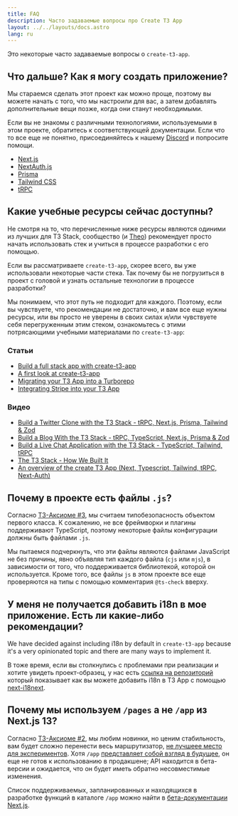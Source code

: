 ```yaml
---
title: FAQ
description: Часто задаваемые вопросы про Create T3 App
layout: ../../layouts/docs.astro
lang: ru
---
```


Это некоторые часто задаваемые вопросы о `create-t3-app`.

## Что дальше? Как я могу создать приложение?

Мы стараемся сделать этот проект как можно проще, поэтому вы можете начать с того, что мы настроили для вас, а затем добавлять дополнительные вещи позже, когда они станут необходимыми.

Если вы не знакомы с различными технологиями, используемыми в этом проекте, обратитесь к соответствующей документации. Если что то все еще не понятно, присоединяйтесь к нашему [Discord](https://t3.gg/discord) и попросите помощи.

- [Next.js](https://nextjs.org/)
- [NextAuth.js](https://next-auth.js.org)
- [Prisma](https://prisma.io)
- [Tailwind CSS](https://tailwindcss.com)
- [tRPC](https://trpc.io)

## Какие учебные ресурсы сейчас доступны?

Не смотря на то, что перечисленные ниже ресурсы являются одиними из лучших для T3 Stack, сообщество (и [Theo](https://youtu.be/rzwaaWH0ksk?t=1436)) рекомендует просто начать использовать стек и учиться в процессе разработки с его помощью.

Если вы рассматриваете `create-t3-app`, скорее всего, вы уже использовали некоторые части стека. Так почему бы не погрузиться в проект с головой и узнать остальные технологии в процессе разработки?

Мы понимаем, что этот путь не подходит для каждого. Поэтому, если вы чувствуете, что рекомендации не достаточно, и вам все еще нужны ресурсы, или вы просто не уверены в своих силах и/или чувствуете себя перегруженным этим стеком, ознакомьтесь с этими потрясающими учебными материалами по `create-t3-app`:

### Статьи

- [Build a full stack app with create-t3-app](https://www.nexxel.dev/blog/ct3a-guestbook)
- [A first look at create-t3-app](https://dev.to/ajcwebdev/a-first-look-at-create-t3-app-1i8f)
- [Migrating your T3 App into a Turborepo](https://www.jumr.dev/blog/t3-turbo)
- [Integrating Stripe into your T3 App](https://blog.nickramkissoon.com/posts/integrate-stripe-t3)

### Видео

- [Build a Twitter Clone with the T3 Stack - tRPC, Next.js, Prisma, Tailwind & Zod](https://www.youtube.com/watch?v=nzJsYJPCc80)
- [Build a Blog With the T3 Stack - tRPC, TypeScript, Next.js, Prisma & Zod](https://www.youtube.com/watch?v=syEWlxVFUrY)
- [Build a Live Chat Application with the T3 Stack - TypeScript, Tailwind, tRPC](https://www.youtube.com/watch?v=dXRRY37MPuk)
- [The T3 Stack - How We Built It](https://www.youtube.com/watch?v=H-FXwnEjSsI)
- [An overview of the create T3 App (Next, Typescript, Tailwind, tRPC, Next-Auth)](https://www.youtube.com/watch?v=VJH8dsPtbeU)

## Почему в проекте есть файлы `.js`?

Согласно [T3-Аксиоме #3](/ru/introduction#typesafety-isnt-optional), мы считаем типобезопасность объектом первого класса. К сожалению, не все фреймворки и плагины поддерживают TypeScript, поэтому некоторые файлы конфигурации должны быть файлами `.js`.

Мы пытаемся подчеркнуть, что эти файлы являются файлами JavaScript не без причины, явно объявляя тип каждого файла (`cjs` или `mjs`), в зависимости от того, что поддерживается библиотекой, которой он используется. Кроме того, все файлы `js` в этом проекте все еще проверяются на типы с помощью комментария `@ts-check` вверху.

## У меня не получается добавить i18n в мое приложение. Есть ли какие-либо рекомендации?

We have decided against including i18n by default in `create-t3-app` because it's a very opinionated topic and there are many ways to implement it.

В тоже время, если вы столкнулись с проблемами при реализации и хотите увидеть проект-образец, у нас есть [ссылка на репозиторий](https://github.com/juliusmarminge/t3-i18n) который показывает как вы можете добавить i18n в T3 App с помощью [next-i18next](https://github.com/i18next/next-i18next).

## Почему мы используем `/pages` а не `/app` из Next.js 13?

Согласно [T3-Аксиоме #2](/ru/introduction#bleed-responsibly), мы любим новинки, но ценим стабильность, вам будет сложно перенести весь маршрутизатор, [не лучшеее место для экспериментов](https://youtu.be/mnwUbtieOuI?t=1662). Хотя `/app` [представляет собой взгляд в будущее](https://youtu.be/rnsC-12PVlM?t=818), он еще не готов к использованию в продакшене; API находится в бета-версии и ожидается, что он будет иметь обратно несовместимые изменения.

Список поддерживаемых, запланированных и находящихся в разработке функций в каталоге `/app` можно найти в [бета-документации Next.js](https://beta.nextjs.org/docs/app-directory-roadmap#supported-and-planned-features).
